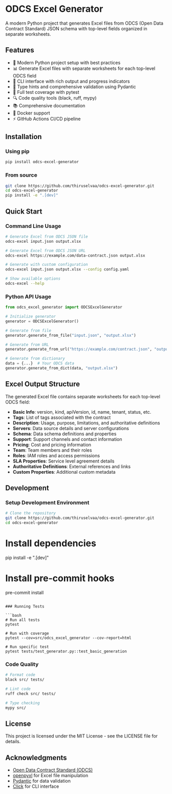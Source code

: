 # ODCS Excel Generator

A modern Python project that generates Excel files from ODCS (Open Data Contract Standard) JSON schema with top-level fields organized in separate worksheets.

## Features

- 🚀 Modern Python project setup with best practices
- 📊 Generate Excel files with separate worksheets for each top-level ODCS field
- 🔧 CLI interface with rich output and progress indicators
- 📝 Type hints and comprehensive validation using Pydantic
- 🧪 Full test coverage with pytest
- 🔍 Code quality tools (black, ruff, mypy)
- 📚 Comprehensive documentation
- 🐳 Docker support
- ⚡ GitHub Actions CI/CD pipeline

## Installation

### Using pip

```bash
pip install odcs-excel-generator
```

### From source

```bash
git clone https://github.com/thiruselvaa/odcs-excel-generator.git
cd odcs-excel-generator
pip install -e ".[dev]"
```

## Quick Start

### Command Line Usage

```bash
# Generate Excel from ODCS JSON file
odcs-excel input.json output.xlsx

# Generate Excel from ODCS JSON URL
odcs-excel https://example.com/data-contract.json output.xlsx

# Generate with custom configuration
odcs-excel input.json output.xlsx --config config.yaml

# Show available options
odcs-excel --help
```

### Python API Usage

```python
from odcs_excel_generator import ODCSExcelGenerator

# Initialize generator
generator = ODCSExcelGenerator()

# Generate from file
generator.generate_from_file("input.json", "output.xlsx")

# Generate from URL
generator.generate_from_url("https://example.com/contract.json", "output.xlsx")

# Generate from dictionary
data = {...}  # Your ODCS data
generator.generate_from_dict(data, "output.xlsx")
```

## Excel Output Structure

The generated Excel file contains separate worksheets for each top-level ODCS field:

- **Basic Info**: version, kind, apiVersion, id, name, tenant, status, etc.
- **Tags**: List of tags associated with the contract  
- **Description**: Usage, purpose, limitations, and authoritative definitions
- **Servers**: Data source details and server configurations
- **Schema**: Data schema definitions and properties
- **Support**: Support channels and contact information
- **Pricing**: Cost and pricing information
- **Team**: Team members and their roles
- **Roles**: IAM roles and access permissions
- **SLA Properties**: Service level agreement details
- **Authoritative Definitions**: External references and links
- **Custom Properties**: Additional custom metadata

## Development

### Setup Development Environment

```bash
# Clone the repository
git clone https://github.com/thiruselvaa/odcs-excel-generator.git
cd odcs-excel-generator
```

# Install dependencies
pip install -e ".[dev]"

# Install pre-commit hooks
pre-commit install
```

### Running Tests

```bash
# Run all tests
pytest

# Run with coverage
pytest --cov=src/odcs_excel_generator --cov-report=html

# Run specific test
pytest tests/test_generator.py::test_basic_generation
```

### Code Quality

```bash
# Format code
black src/ tests/

# Lint code
ruff check src/ tests/

# Type checking
mypy src/
```

## License

This project is licensed under the MIT License - see the LICENSE file for details.

## Acknowledgments

- [Open Data Contract Standard (ODCS)](https://github.com/bitol-io/open-data-contract-standard)
- [openpyxl](https://openpyxl.readthedocs.io/) for Excel file manipulation
- [Pydantic](https://docs.pydantic.dev/) for data validation
- [Click](https://click.palletsprojects.com/) for CLI interface
